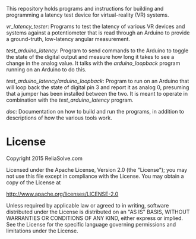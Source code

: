 This repository holds programs and instructions for building and programming
a latency test device for virtual-reality (VR) systems.

*vr_latency_tester*:
Programs to test the latency of various VR devices and systems against
a potentiometer that is read through an Arduino to provide a ground-truth,
low-latency angular measurement.

*test_arduino_latency*:
Program to send commands to the Arduino to toggle the state of the
digital output and measure how long it takes to see a change in the
analog value.  It talks with the *arduino_loopback* program running
on an Arduino to do this.

*test_arduino_latency/arduino_loopback*:
Program to run on an Arduino that will loop back the state of digital
pin 3 and report it as analog 0, presuming that a jumper has been
installed between the two.  It is meant to operate in combination with
the *test_arduino_latency* program.

*doc*:
Documentation on how to build and run the programs, in addition to
descriptions of how the various tools work.

# License
Copyright 2015 ReliaSolve.com

Licensed under the Apache License, Version 2.0 (the "License");
you may not use this file except in compliance with the License.
You may obtain a copy of the License at

http://www.apache.org/licenses/LICENSE-2.0

Unless required by applicable law or agreed to in writing, software
distributed under the License is distributed on an "AS IS" BASIS,
WITHOUT WARRANTIES OR CONDITIONS OF ANY KIND, either express or implied.
See the License for the specific language governing permissions and
limitations under the License.

